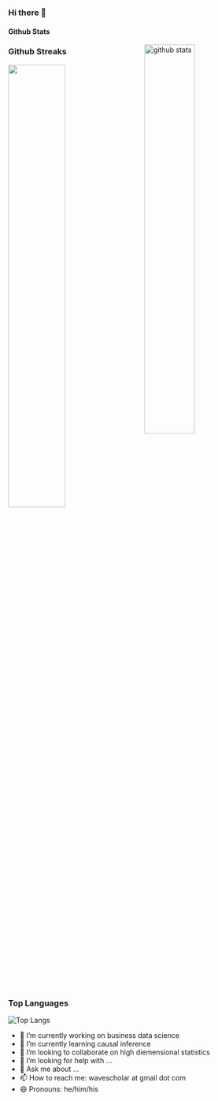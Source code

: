 ### Hi there 👋

<!--
**brucebcampbell/brucebcampbell** is a ✨ _special_ ✨ repository because its `README.md` (this file) appears on your GitHub profile.

Here are some ideas to get you started:

- 🔭 I’m currently working on ...
- 🌱 I’m currently learning ...
- 👯 I’m looking to collaborate on ...
- 🤔 I’m looking for help with ...
- 💬 Ask me about ...
- 📫 How to reach me: ...
- 😄 Pronouns: ...
- ⚡ Fun fact: ...
-->

#### Github Stats
<img src="https://github-readme-stats.vercel.app/api?username={username}&show_icons=true&theme=gotham" alt="github stats" width="45%" align="right"/>

### Github Streaks
<img src="https://github-readme-streak-stats.herokuapp.com/?user=brucebcampbell&theme=dark" width="48%" >

### Top Languages
 ![Top Langs](https://github-readme-stats.vercel.app/api/top-langs/?username=brucebcampbell&layout=compact)


- 🔭 I’m currently working on business data science 
- 🌱 I’m currently learning causal inference
- 👯 I’m looking to collaborate on high diemensional statistics
- 🤔 I’m looking for help with ...
- 💬 Ask me about ...
- 📫 How to reach me: wavescholar at gmail dot com
- 😄 Pronouns: he/him/his
